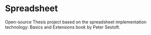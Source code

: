 # Spreadsheet

Open-source Thesis project based on the spreadsheet implementation technology: Basics and Extensions book by Peter Sestoft.

